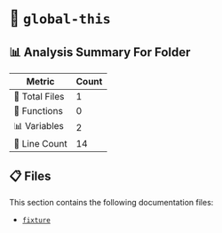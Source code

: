 # 📁 `global-this`

## 📊 Analysis Summary For Folder

| Metric | Count |
|--------|-------|
| 📁 Total Files | 1 |
| 🔧 Functions | 0 |
| 📊 Variables | 2 |
| 🔢 Line Count | 14 |


## 📋 Files

This section contains the following documentation files:

- [`fixture`](./fixture.md)